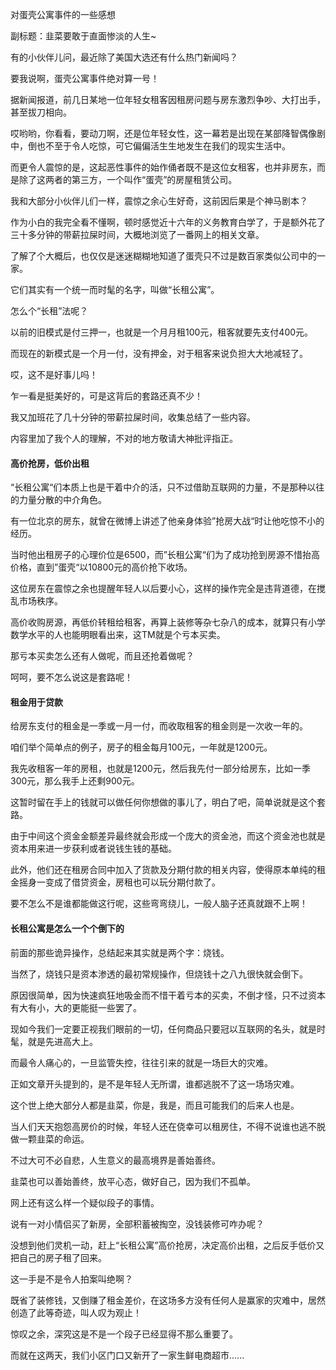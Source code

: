 对蛋壳公寓事件的一些感想

副标题：韭菜要敢于直面惨淡的人生~



有的小伙伴儿问，最近除了美国大选还有什么热门新闻吗？

要我说啊，蛋壳公寓事件绝对算一号！

据新闻报道，前几日某地一位年轻女租客因租房问题与房东激烈争吵、大打出手，甚至拔刀相向。

哎哟哟，你看看，要动刀啊，还是位年轻女性，这一幕若是出现在某部降智偶像剧中，倒也不至于令人吃惊，可它偏偏活生生地发生在我们的现实生活中。

而更令人震惊的是，这起恶性事件的始作俑者既不是这位女租客，也并非房东，而是除了这两者的第三方，一个叫作“蛋壳”的房屋租赁公司。



我和大部分小伙伴儿们一样，震惊之余心生好奇，这前因后果是个神马剧本？


作为小白的我完全看不懂啊，顿时感觉近十六年的义务教育白学了，于是额外花了三十多分钟的带薪拉屎时间，大概地浏览了一番网上的相关文章。

了解了个大概后，也仅仅是迷迷糊糊地知道了蛋壳只不过是数百家类似公司中的一家。

它们其实有一个统一而时髦的名字，叫做“长租公寓”。





怎么个“长租”法呢？

以前的旧模式是付三押一，也就是一个月月租100元，租客就要先支付400元。

而现在的新模式是一个月一付，没有押金，对于租客来说负担大大地减轻了。

哎，这不是好事儿吗！

乍一看是挺美好的，可是这背后的套路还真不少！



我又加班花了几十分钟的带薪拉屎时间，收集总结了一些内容。

内容里加了我个人的理解，不对的地方敬请大神批评指正。





#### 高价抢房，低价出租

“长租公寓“们本质上也是干着中介的活，只不过借助互联网的力量，不是那种以往的力量分散的中介角色。

有一位北京的房东，就曾在微博上讲述了他亲身体验”抢房大战“时让他吃惊不小的经历。

当时他出租房子的心理价位是6500，而”长租公寓“们为了成功抢到房源不惜抬高价格，直到”蛋壳“以10800元的高价抢下收场。

这位房东在震惊之余也提醒年轻人以后要小心，这样的操作完全是违背道德，在搅乱市场秩序。



高价收购房源，再低价转租给租客，再算上装修等杂七杂八的成本，就算只有小学数学水平的人也能明眼看出来，这TM就是个亏本买卖。

那亏本买卖怎么还有人做呢，而且还抢着做呢？

呵呵，要不怎么说这是套路呢！



#### 租金用于贷款

给房东支付的租金是一季或一月一付，而收取租客的租金则是一次收一年的。

咱们举个简单点的例子，房子的租金每月100元，一年就是1200元。

我先收租客一年的房租，也就是1200元，然后我先付一部分给房东，比如一季300元，那么我手上还剩900元。

这暂时留在手上的钱就可以做任何你想做的事儿了，明白了吧，简单说就是这个套路。

由于中间这个资金金额差异最终就会形成一个庞大的资金池，而这个资金池也就是资本用来进一步获利或者说钱生钱的基础。



此外，他们还在租房合同中加入了货款及分期付款的相关内容，使得原本单纯的租金摇身一变成了借贷资金，房租也可以玩分期付款了。

要不怎么不是谁都能做这行呢，这些弯弯绕儿，一般人脑子还真就跟不上啊！



#### 长租公寓是怎么一个个倒下的

前面的那些诡异操作，总结起来其实就是两个字：烧钱。

当然了，烧钱只是资本渗透的最初常规操作，但烧钱十之八九很快就会倒下。

原因很简单，因为快速疯狂地吸金而不惜干着亏本的买卖，不倒才怪，只不过资本有大有小，大的更能挺一些罢了。

现如今我们一定要正视我们眼前的一切，任何商品只要冠以互联网的名头，就是时髦，就是先进高大上。



而最令人痛心的，一旦监管失控，往往引来的就是一场巨大的灾难。

正如文章开头提到的，是不是年轻人无所谓，谁都逃脱不了这一场场灾难。



这个世上绝大部分人都是韭菜，你是，我是，而且可能我们的后来人也是。

当人们天天抱怨高房价的时候，年轻人还在侥幸可以租房住，不得不说谁也逃不脱做一颗韭菜的命运。

不过大可不必自悲，人生意义的最高境界是善始善终。

韭菜也可以善始善终，放平心态，做好自己，因为我们不孤单。



网上还有这么样一个疑似段子的事情。

说有一对小情侣买了新房，全部积蓄被掏空，没钱装修可咋办呢？

没想到他们灵机一动，赶上“长租公寓”高价抢房，决定高价出租，之后反手低价又把自己的房子租了回来。

这一手是不是令人拍案叫绝啊？

既省了装修钱，又倒赚了租金差价，在这场多方没有任何人是赢家的灾难中，居然创造了此等奇迹，叫人叹为观止！

惊叹之余，深究这是不是一个段子已经显得不那么重要了。

而就在这两天，我们小区门口又新开了一家生鲜电商超市......
